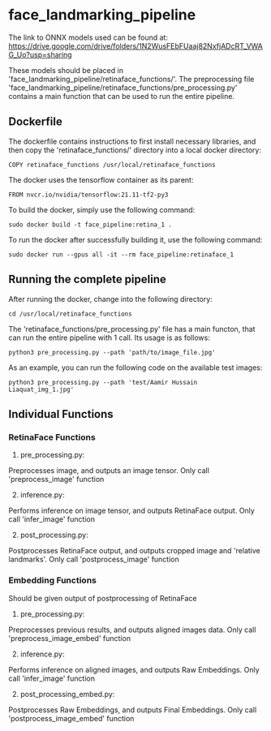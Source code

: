 # face_landmarking_pipeline
The link to ONNX models used can be found at: https://drive.google.com/drive/folders/1N2WusFEbFUaaj82NxfjADcRT_VWAG_Uo?usp=sharing

These models should be placed in 'face_landmarking_pipeline/retinaface_functions/'. The preprocessing file 'face_landmarking_pipeline/retinaface_functions/pre_processing.py' contains a main function that can be used to run the entire pipeline.

## Dockerfile
The dockerfile contains instructions to first install necessary libraries, and then copy the 'retinaface_functions/' directory into a local docker directory:
```
COPY retinaface_functions /usr/local/retinaface_functions
```
The docker uses the tensorflow container as its parent:
```
FROM nvcr.io/nvidia/tensorflow:21.11-tf2-py3
```
To build the docker, simply use the following command:
```
sudo docker build -t face_pipeline:retina_1 .
```
To run the docker after successfully building it, use the following command:
```
sudo docker run --gpus all -it --rm face_pipeline:retinaface_1
```

## Running the complete pipeline
After running the docker, change into the following directory:
```
cd /usr/local/retinaface_functions
````

The 'retinaface_functions/pre_processing.py' file has a main functon, that can run the entire pipeline with 1 call. Its usage is as follows:
```
python3 pre_processing.py --path 'path/to/image_file.jpg'
```

As an example, you can run the following code on the available test images:
```
python3 pre_processing.py --path 'test/Aamir Hussain Liaquat_img_1.jpg'
```

## Individual Functions

### RetinaFace Functions
1. pre_processing.py:

Preprocesses image, and outputs an image tensor. Only call 'preprocess_image' function

2. inference.py:

Performs inference on image tensor, and outputs RetinaFace output. Only call 'infer_image' function

2. post_processing.py:

Postprocesses RetinaFace output, and outputs cropped image and 'relative landmarks'. Only call 'postprocess_image' function

### Embedding Functions
Should be given output of postprocessing of RetinaFace
1. pre_processing.py:

Preprocesses previous results, and outputs aligned images data. Only call 'preprocess_image_embed' function

2. inference.py:

Performs inference on aligned images, and outputs Raw Embeddings. Only call 'infer_image' function

2. post_processing_embed.py:

Postprocesses Raw Embeddings, and outputs Final Embeddings. Only call 'postprocess_image_embed' function
